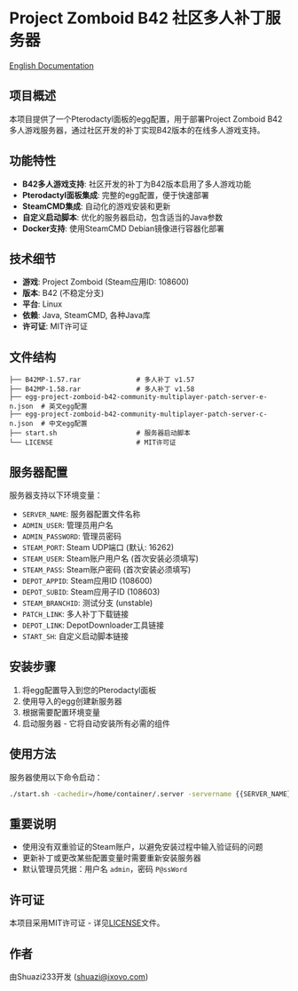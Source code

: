 # Project Zomboid B42 社区多人补丁服务器

[English Documentation](README.md)

## 项目概述

本项目提供了一个Pterodactyl面板的egg配置，用于部署Project Zomboid B42多人游戏服务器，通过社区开发的补丁实现B42版本的在线多人游戏支持。

## 功能特性

- **B42多人游戏支持**: 社区开发的补丁为B42版本启用了多人游戏功能
- **Pterodactyl面板集成**: 完整的egg配置，便于快速部署
- **SteamCMD集成**: 自动化的游戏安装和更新
- **自定义启动脚本**: 优化的服务器启动，包含适当的Java参数
- **Docker支持**: 使用SteamCMD Debian镜像进行容器化部署

## 技术细节

- **游戏**: Project Zomboid (Steam应用ID: 108600)
- **版本**: B42 (不稳定分支)
- **平台**: Linux
- **依赖**: Java, SteamCMD, 各种Java库
- **许可证**: MIT许可证

## 文件结构

```
├── B42MP-1.57.rar              # 多人补丁 v1.57
├── B42MP-1.58.rar              # 多人补丁 v1.58
├── egg-project-zomboid-b42-community-multiplayer-patch-server-e-n.json  # 英文egg配置
├── egg-project-zomboid-b42-community-multiplayer-patch-server-c-n.json  # 中文egg配置
├── start.sh                    # 服务器启动脚本
└── LICENSE                     # MIT许可证
```

## 服务器配置

服务器支持以下环境变量：

- `SERVER_NAME`: 服务器配置文件名称
- `ADMIN_USER`: 管理员用户名
- `ADMIN_PASSWORD`: 管理员密码
- `STEAM_PORT`: Steam UDP端口 (默认: 16262)
- `STEAM_USER`: Steam账户用户名 (首次安装必须填写)
- `STEAM_PASS`: Steam账户密码 (首次安装必须填写)
- `DEPOT_APPID`: Steam应用ID (108600)
- `DEPOT_SUBID`: Steam应用子ID (108603)
- `STEAM_BRANCHID`: 测试分支 (unstable)
- `PATCH_LINK`: 多人补丁下载链接
- `DEPOT_LINK`: DepotDownloader工具链接
- `START_SH`: 自定义启动脚本链接

## 安装步骤

1. 将egg配置导入到您的Pterodactyl面板
2. 使用导入的egg创建新服务器
3. 根据需要配置环境变量
4. 启动服务器 - 它将自动安装所有必需的组件

## 使用方法

服务器使用以下命令启动：
```bash
./start.sh -cachedir=/home/container/.server -servername {{SERVER_NAME}} -port {{SERVER_PORT}} -udpport {{STEAM_PORT}} -adminusername {{ADMIN_USER}} -adminpassword {{ADMIN_PASSWORD}}
```

## 重要说明

- 使用没有双重验证的Steam账户，以避免安装过程中输入验证码的问题
- 更新补丁或更改某些配置变量时需要重新安装服务器
- 默认管理员凭据：用户名 `admin`，密码 `P@ssWord`

## 许可证

本项目采用MIT许可证 - 详见[LICENSE](LICENSE)文件。

## 作者

由Shuazi233开发 (shuazi@ixovo.com)